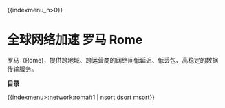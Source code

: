 {{indexmenu_n>0}}

# 全球网络加速 罗马 Rome

罗马（Rome)，提供跨地域、跨运营商的网络间低延迟、低丢包、高稳定的数据传输服务。

**目录**

{{indexmenu>:network:roma#1 | nsort dsort msort}} 
